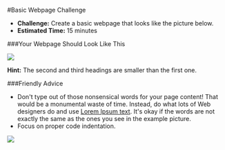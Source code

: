 #Basic Webpage Challenge

* **Challenge:** Create a basic webpage that looks like the picture below.
* **Estimated Time:** 15 minutes

###Your Webpage Should Look Like This

![](http://christensenacademy.org/modules/html-basics/challenges/basic-webpage-challenge.png)

**Hint:** The second and third headings are smaller than the first one.

###Friendly Advice
* Don't type out of those nonsensical words for your page content! That would be a monumental waste of time. Instead, do what lots of Web designers do and use [Lorem Ipsum text](http://lipsum.com/feed/html). It's okay if the words are not exactly the same as the ones you see in the example picture.
* Focus on proper code indentation.

![](http://christensenacademy.org/img/signature.png)
